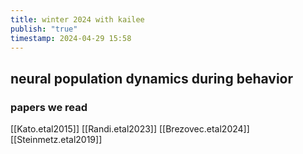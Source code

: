 ```yaml
---
title: winter 2024 with kailee
publish: "true"
timestamp: 2024-04-29 15:58
---
```

## neural population dynamics during behavior

### papers we read
[[Kato.etal2015]]
[[Randi.etal2023]]
[[Brezovec.etal2024]]
[[Steinmetz.etal2019]]